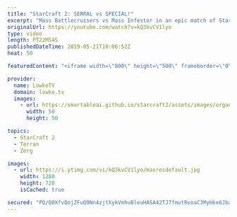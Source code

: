```yaml
---
title: "StarCraft 2: SERRAL vs SPECIAL!"
excerpt: "Mass Battlecruisers vs Mass Infestor in an epic match of StarCraft 2. Subscribe for more videos: http://lowko.tv/youtube More StarCraft 2: https://youtu.be/XGRElTXTFsQ  Serral vs Special in a really cool match. One of the strongest macro games recently. Special decides to focus on lots of Battlecruisers,"
originalUrl: https://youtube.com/watch?v=kQ3kvCV1lyo
type: video
length: PT22M54S
publishedDateTime: 2019-05-21T10:06:52Z
heat: 50

featuredContent: "<iframe width=\"800\" height=\"500\" frameborder=\"0\" src=\"https://www.youtube.com/embed/kQ3kvCV1lyo\" allow=\"accelerometer; autoplay; encrypted-media; gyroscope; picture-in-picture\" allowfullscreen></iframe>"

provider:
  name: LowkoTV
  domain: lowko.tv
  images:
    - url: https://smartableai.github.io/starcraft2/assets/images/organizations/lowko.tv-50x50.jpg
      width: 50
      height: 50

topics:
  - StarCraft 2
  - Terran
  - Zerg

images:
  - url: https://i.ytimg.com/vi/kQ3kvCV1lyo/maxresdefault.jpg
    width: 1280
    height: 720
    isCached: true

secured: "PQ/Q0XfvQojZFuQ9Nn4zjtXykVmhuBleuHASA42TJ7fmutRvoaC3MyHke6Jba2a8Dx48iBjOuV9812RA59OR4tN05ShtgANMiYVwRepRXivjeWWPlaa1dqAN6M992NA5a0Q/Visq1XGimFxJzIgE0F1TCePtcuW76NriYF4TmwnvQANKNqj/fQMd3bepZjQLbLG3fF+RAjkvdcar3dEbO6o+aIQ0QekXOen350iuEIVmLgBMy4NdD+p7pZ0p+DFSxA0/vBXKCPl/Z+GD1m0ha9yJjJVJKMnm52vCiipTucbCy3MYwvGCOMTBuyuhsnIFwckrUZcc+gjIKEgc7sLorg3O+da5T+aK5VlQuIoSt9W01GpUsdH0gKQYLjCyEYoiMoPpuYL36F8gDXP55v6LarMh0aUtV4WoagZ5pu3fRFc=;65z2Ygf7DpE5yY60HPPNkg=="
---
```


